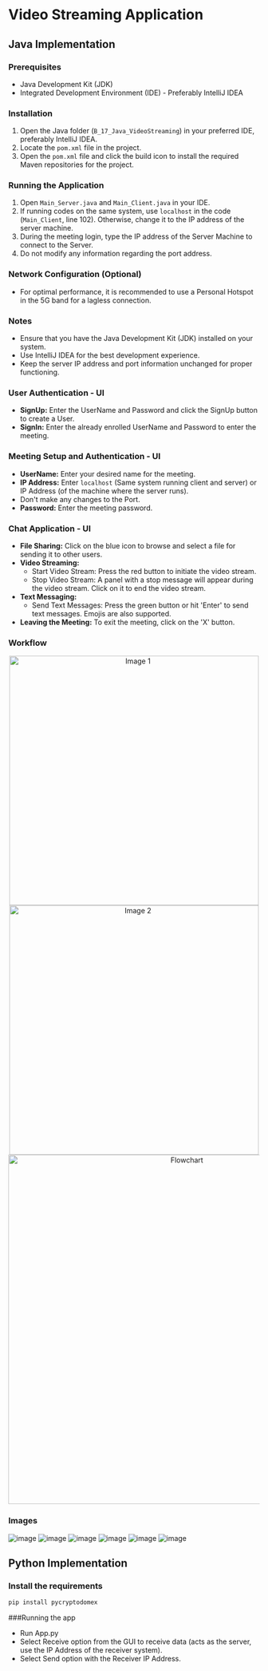 # Video Streaming Application

## Java Implementation

### Prerequisites

- Java Development Kit (JDK)
- Integrated Development Environment (IDE) - Preferably IntelliJ IDEA

### Installation

1. Open the Java folder (`B_17_Java_VideoStreaming`) in your preferred IDE, preferably IntelliJ IDEA.
2. Locate the `pom.xml` file in the project.
3. Open the `pom.xml` file and click the build icon to install the required Maven repositories for the project.

### Running the Application

1. Open `Main_Server.java` and `Main_Client.java` in your IDE.
2. If running codes on the same system, use `localhost` in the code (`Main_Client`, line 102). Otherwise, change it to the IP address of the server machine.
3. During the meeting login, type the IP address of the Server Machine to connect to the Server.
4. Do not modify any information regarding the port address.

### Network Configuration (Optional)

- For optimal performance, it is recommended to use a Personal Hotspot in the 5G band for a lagless connection.

### Notes

- Ensure that you have the Java Development Kit (JDK) installed on your system.
- Use IntelliJ IDEA for the best development experience.
- Keep the server IP address and port information unchanged for proper functioning.

### User Authentication - UI

- **SignUp:** Enter the UserName and Password and click the SignUp button to create a User.
- **SignIn:** Enter the already enrolled UserName and Password to enter the meeting.

### Meeting Setup and Authentication - UI

- **UserName:** Enter your desired name for the meeting.
- **IP Address:** Enter `localhost` (Same system running client and server) or IP Address (of the machine where the server runs).
- Don't make any changes to the Port.
- **Password:** Enter the meeting password.

### Chat Application - UI

- **File Sharing:** Click on the blue icon to browse and select a file for sending it to other users.
- **Video Streaming:** 
  - Start Video Stream: Press the red button to initiate the video stream.
  - Stop Video Stream: A panel with a stop message will appear during the video stream. Click on it to end the video stream.
- **Text Messaging:** 
  - Send Text Messages: Press the green button or hit 'Enter' to send text messages. Emojis are also supported.
- **Leaving the Meeting:** To exit the meeting, click on the 'X' button.

### Workflow

<div align="center">
  <img src="https://github.com/Tarunesh38/Video-Stream-Encryption-AES-ChatApp/assets/119646778/eaf795aa-186c-45e8-b812-aea77fcda1a0" width="500" alt="Image 1">
  <img src="https://github.com/Tarunesh38/Video-Stream-Encryption-AES-ChatApp/assets/119646778/fdf67493-8332-4a97-9177-69c48b28d155" width="500" alt="Image 2">
</div>

<div align="center">
  <img src="https://github.com/Tarunesh38/Video-Stream-Encryption-AES-ChatApp/assets/119646778/5c31d13c-0222-45e6-8ce9-ce144b3406e9" width="700" alt="Flowchart">
</div>

### Images

![image](https://github.com/Tarunesh38/Video-Stream-Encryption-AES-ChatApp/assets/119646778/e7b68f24-d78a-42c8-838c-21aaf20fa4ea) ![image](https://github.com/Tarunesh38/Video-Stream-Encryption-AES-ChatApp/assets/119646778/5e8fa6ec-2f66-42f7-afff-3c981bed8b6f)
![image](https://github.com/Tarunesh38/Video-Stream-Encryption-AES-ChatApp/assets/119646778/53937411-aa0c-4125-914d-6ed0ec0cbf9e) ![image](https://github.com/Tarunesh38/Video-Stream-Encryption-AES-ChatApp/assets/119646778/83a83daa-c10a-4b59-b3f9-d51c5502b72d) ![image](https://github.com/Tarunesh38/Video-Stream-Encryption-AES-ChatApp/assets/119646778/98b3b020-b91e-4893-b972-e30a34e6c7be) ![image](https://github.com/Tarunesh38/Video-Stream-Encryption-AES-ChatApp/assets/119646778/3593e70c-3002-44fd-ae80-f298ed5771ee)




## Python Implementation

### Install the requirements

```bash
pip install pycryptodomex
```

###Running the app
- Run App.py
- Select Receive option from the GUI to receive data (acts as the server, use the IP Address of the receiver system).
- Select Send option with the Receiver IP Address.
